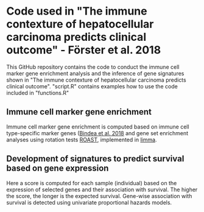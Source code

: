 # Code used in "The immune contexture of hepatocellular carcinoma predicts clinical outcome" - Förster et al. 2018
This GitHub repository contains the code to conduct the immune cell marker gene enrichment analysis and the inference of gene signatures shown in "The immune contexture of hepatocellular carcinoma predicts clinical outcome".
"script.R" contains examples how to use the code included in "functions.R"

## Immune cell marker gene enrichment
Immune cell marker gene enrichment is computed based on immune cell type-specific marker genes ([Bindea et al. 2018](http://www.cell.com/immunity/fulltext/S1074-7613(13)00437-8) and gene set enrichment analyses using rotation tests [ROAST](https://academic.oup.com/bioinformatics/article/26/17/2176/200022), implemented in [limma](https://www.bioconductor.org/packages/release/bioc/html/limma.html).


## Development of signatures to predict survival based on gene expression
Here a score is computed for each sample (individual) based on the expression of selected genes and their association with survival. The higher the score, the longer is the expected survival. Gene-wise association with survival is detected using univariate proportional hazards models.
